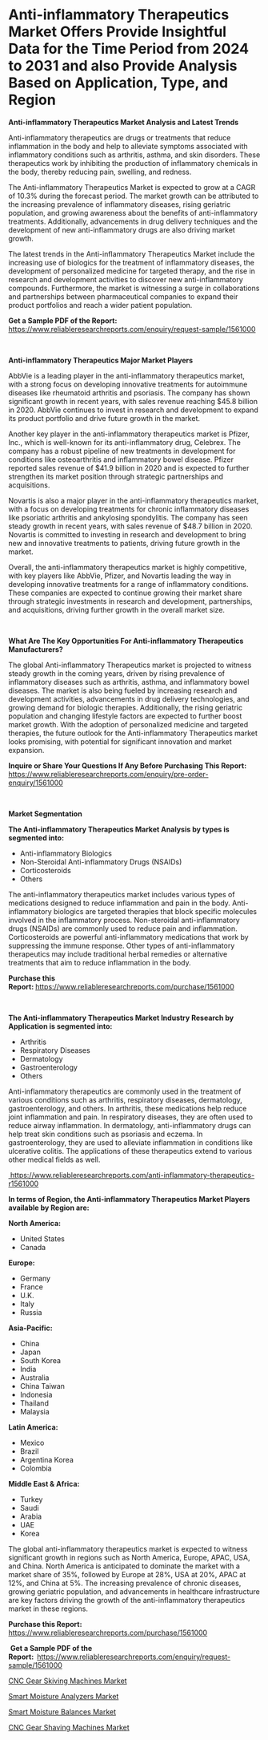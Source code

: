 <p><h1>Anti-inflammatory Therapeutics Market Offers Provide Insightful Data for the Time Period from 2024 to 2031 and also Provide Analysis Based on Application, Type, and Region</h1></p><p><strong>Anti-inflammatory Therapeutics Market Analysis and Latest Trends</strong></p>
<p><p>Anti-inflammatory therapeutics are drugs or treatments that reduce inflammation in the body and help to alleviate symptoms associated with inflammatory conditions such as arthritis, asthma, and skin disorders. These therapeutics work by inhibiting the production of inflammatory chemicals in the body, thereby reducing pain, swelling, and redness.</p><p>The Anti-inflammatory Therapeutics Market is expected to grow at a CAGR of 10.3% during the forecast period. The market growth can be attributed to the increasing prevalence of inflammatory diseases, rising geriatric population, and growing awareness about the benefits of anti-inflammatory treatments. Additionally, advancements in drug delivery techniques and the development of new anti-inflammatory drugs are also driving market growth.</p><p>The latest trends in the Anti-inflammatory Therapeutics Market include the increasing use of biologics for the treatment of inflammatory diseases, the development of personalized medicine for targeted therapy, and the rise in research and development activities to discover new anti-inflammatory compounds. Furthermore, the market is witnessing a surge in collaborations and partnerships between pharmaceutical companies to expand their product portfolios and reach a wider patient population.</p></p>
<p><strong>Get a Sample PDF of the Report:&nbsp;</strong> <a href="https://www.reliableresearchreports.com/enquiry/request-sample/1561000">https://www.reliableresearchreports.com/enquiry/request-sample/1561000</a></p>
<p>&nbsp;</p>
<p><strong>Anti-inflammatory Therapeutics Major Market Players</strong></p>
<p><p>AbbVie is a leading player in the anti-inflammatory therapeutics market, with a strong focus on developing innovative treatments for autoimmune diseases like rheumatoid arthritis and psoriasis. The company has shown significant growth in recent years, with sales revenue reaching $45.8 billion in 2020. AbbVie continues to invest in research and development to expand its product portfolio and drive future growth in the market.</p><p>Another key player in the anti-inflammatory therapeutics market is Pfizer, Inc., which is well-known for its anti-inflammatory drug, Celebrex. The company has a robust pipeline of new treatments in development for conditions like osteoarthritis and inflammatory bowel disease. Pfizer reported sales revenue of $41.9 billion in 2020 and is expected to further strengthen its market position through strategic partnerships and acquisitions.</p><p>Novartis is also a major player in the anti-inflammatory therapeutics market, with a focus on developing treatments for chronic inflammatory diseases like psoriatic arthritis and ankylosing spondylitis. The company has seen steady growth in recent years, with sales revenue of $48.7 billion in 2020. Novartis is committed to investing in research and development to bring new and innovative treatments to patients, driving future growth in the market.</p><p>Overall, the anti-inflammatory therapeutics market is highly competitive, with key players like AbbVie, Pfizer, and Novartis leading the way in developing innovative treatments for a range of inflammatory conditions. These companies are expected to continue growing their market share through strategic investments in research and development, partnerships, and acquisitions, driving further growth in the overall market size.</p></p>
<p>&nbsp;</p>
<p><strong>What Are The Key Opportunities For Anti-inflammatory Therapeutics Manufacturers?</strong></p>
<p><p>The global Anti-inflammatory Therapeutics market is projected to witness steady growth in the coming years, driven by rising prevalence of inflammatory diseases such as arthritis, asthma, and inflammatory bowel diseases. The market is also being fueled by increasing research and development activities, advancements in drug delivery technologies, and growing demand for biologic therapies. Additionally, the rising geriatric population and changing lifestyle factors are expected to further boost market growth. With the adoption of personalized medicine and targeted therapies, the future outlook for the Anti-inflammatory Therapeutics market looks promising, with potential for significant innovation and market expansion.</p></p>
<p><strong>Inquire or Share Your Questions If Any Before Purchasing This Report:</strong> <a href="https://www.reliableresearchreports.com/enquiry/pre-order-enquiry/1561000">https://www.reliableresearchreports.com/enquiry/pre-order-enquiry/1561000</a></p>
<p>&nbsp;</p>
<p><strong>Market Segmentation</strong></p>
<p><strong>The Anti-inflammatory Therapeutics Market Analysis by types is segmented into:</strong></p>
<p><ul><li>Anti-inflammatory Biologics</li><li>Non-Steroidal Anti-inflammatory Drugs (NSAIDs)</li><li>Corticosteroids</li><li>Others</li></ul></p>
<p><p>The anti-inflammatory therapeutics market includes various types of medications designed to reduce inflammation and pain in the body. Anti-inflammatory biologics are targeted therapies that block specific molecules involved in the inflammatory process. Non-steroidal anti-inflammatory drugs (NSAIDs) are commonly used to reduce pain and inflammation. Corticosteroids are powerful anti-inflammatory medications that work by suppressing the immune response. Other types of anti-inflammatory therapeutics may include traditional herbal remedies or alternative treatments that aim to reduce inflammation in the body.</p></p>
<p><strong>Purchase this Report:&nbsp;</strong><a href="https://www.reliableresearchreports.com/purchase/1561000">https://www.reliableresearchreports.com/purchase/1561000</a></p>
<p>&nbsp;</p>
<p><strong>The Anti-inflammatory Therapeutics Market Industry Research by Application is segmented into:</strong></p>
<p><ul><li>Arthritis</li><li>Respiratory Diseases</li><li>Dermatology</li><li>Gastroenterology</li><li>Others</li></ul></p>
<p><p>Anti-inflammatory therapeutics are commonly used in the treatment of various conditions such as arthritis, respiratory diseases, dermatology, gastroenterology, and others. In arthritis, these medications help reduce joint inflammation and pain. In respiratory diseases, they are often used to reduce airway inflammation. In dermatology, anti-inflammatory drugs can help treat skin conditions such as psoriasis and eczema. In gastroenterology, they are used to alleviate inflammation in conditions like ulcerative colitis. The applications of these therapeutics extend to various other medical fields as well.</p></p>
<p><a href="https://www.reliableresearchreports.com/anti-inflammatory-therapeutics-r1561000">&nbsp;https://www.reliableresearchreports.com/anti-inflammatory-therapeutics-r1561000</a></p>
<p><strong>In terms of Region, the Anti-inflammatory Therapeutics Market Players available by Region are:</strong></p>
<p>
    <p> <strong> North America: </strong>
        <ul>
            <li>United States</li>
            <li>Canada</li>
        </ul>
        </p> 
    <p> <strong> Europe: </strong>
        <ul>
            <li>Germany</li>
            <li>France</li>
            <li>U.K.</li>
            <li>Italy</li>
            <li>Russia</li>
        </ul>
        </p> 
    <p> <strong> Asia-Pacific: </strong>
        <ul>
            <li>China</li>
            <li>Japan</li>
            <li>South Korea</li>
            <li>India</li>
            <li>Australia</li>
            <li>China Taiwan</li>
            <li>Indonesia</li>
            <li>Thailand</li>
            <li>Malaysia</li>
        </ul>
        </p> 
    <p> <strong> Latin America: </strong>
        <ul>
            <li>Mexico</li>
            <li>Brazil</li>
            <li>Argentina Korea</li>
            <li>Colombia</li>
        </ul>
        </p> 
    <p> <strong> Middle East & Africa: </strong>
        <ul>
            <li>Turkey</li>
            <li>Saudi</li>
            <li>Arabia</li>
            <li>UAE</li>
            <li>Korea</li>
        </ul>
    </p>
    </p>
<p><p>The global anti-inflammatory therapeutics market is expected to witness significant growth in regions such as North America, Europe, APAC, USA, and China. North America is anticipated to dominate the market with a market share of 35%, followed by Europe at 28%, USA at 20%, APAC at 12%, and China at 5%. The increasing prevalence of chronic diseases, growing geriatric population, and advancements in healthcare infrastructure are key factors driving the growth of the anti-inflammatory therapeutics market in these regions.</p></p>
<p><strong>Purchase this Report: </strong><a href="https://www.reliableresearchreports.com/purchase/1561000">https://www.reliableresearchreports.com/purchase/1561000</a></p>
<p>&nbsp;<strong>Get a Sample PDF of the Report:&nbsp;&nbsp;</strong><a href="https://www.reliableresearchreports.com/enquiry/request-sample/1561000">https://www.reliableresearchreports.com/enquiry/request-sample/1561000</a></p>
<p><strong></strong></p>
<p><p><a href="https://github.com/mzurpwxu46/Market-Research-Report-List-1/blob/main/cnc-gear-skiving-machines-market.md">CNC Gear Skiving Machines Market</a></p><p><a href="https://github.com/thomasBaker655/Market-Research-Report-List-1/blob/main/smart-moisture-analyzers-market.md">Smart Moisture Analyzers Market</a></p><p><a href="https://github.com/LouieAltenwert/Market-Research-Report-List-1/blob/main/smart-moisture-balances-market.md">Smart Moisture Balances Market</a></p><p><a href="https://github.com/eeenafisainka/Market-Research-Report-List-1/blob/main/cnc-gear-shaving-machines-market.md">CNC Gear Shaving Machines Market</a></p></p>